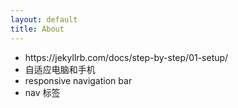 ```yaml
---
layout: default
title: About
---
```

<ul>
  <li>https://jekyllrb.com/docs/step-by-step/01-setup/</li>
  <li>自适应电脑和手机</li>
  <li>responsive navigation bar</li>
  <li>nav 标签</li>
</ul>